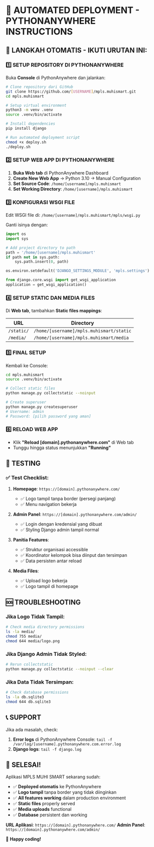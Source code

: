 # 🚀 AUTOMATED DEPLOYMENT - PYTHONANYWHERE INSTRUCTIONS

## 📝 **LANGKAH OTOMATIS - IKUTI URUTAN INI:**

### **1️⃣ SETUP REPOSITORY DI PYTHONANYWHERE**

Buka **Console** di PythonAnywhere dan jalankan:

```bash
# Clone repository dari GitHub
git clone https://github.com/[USERNAME]/mpls.muhismart.git
cd mpls.muhismart

# Setup virtual environment
python3 -m venv .venv
source .venv/bin/activate

# Install dependencies
pip install django

# Run automated deployment script
chmod +x deploy.sh
./deploy.sh
```

### **2️⃣ SETUP WEB APP DI PYTHONANYWHERE**

1. **Buka Web tab** di PythonAnywhere Dashboard
2. **Create New Web App** → Python 3.10 → Manual Configuration
3. **Set Source Code**: `/home/[username]/mpls.muhismart`
4. **Set Working Directory**: `/home/[username]/mpls.muhismart`

### **3️⃣ KONFIGURASI WSGI FILE**

Edit WSGI file di: `/home/[username]/mpls.muhismart/mpls/wsgi.py`

Ganti isinya dengan:
```python
import os
import sys

# Add project directory to path
path = '/home/[username]/mpls.muhismart'
if path not in sys.path:
    sys.path.insert(0, path)

os.environ.setdefault('DJANGO_SETTINGS_MODULE', 'mpls.settings')

from django.core.wsgi import get_wsgi_application
application = get_wsgi_application()
```

### **4️⃣ SETUP STATIC DAN MEDIA FILES**

Di **Web tab**, tambahkan **Static files mappings**:

| URL | Directory |
|-----|-----------|
| `/static/` | `/home/[username]/mpls.muhismart/static` |
| `/media/` | `/home/[username]/mpls.muhismart/media` |

### **5️⃣ FINAL SETUP**

Kembali ke Console:
```bash
cd mpls.muhismart
source .venv/bin/activate

# Collect static files
python manage.py collectstatic --noinput

# Create superuser
python manage.py createsuperuser
# Username: admin
# Password: [pilih password yang aman]
```

### **6️⃣ RELOAD WEB APP**

- Klik **"Reload [domain].pythonanywhere.com"** di Web tab
- Tunggu hingga status menunjukkan **"Running"**

## 🎯 **TESTING**

### **✅ Test Checklist:**

1. **Homepage**: `https://[domain].pythonanywhere.com/`
   - ✅ Logo tampil tanpa border (persegi panjang)
   - ✅ Menu navigation bekerja
   
2. **Admin Panel**: `https://[domain].pythonanywhere.com/admin/`
   - ✅ Login dengan kredensial yang dibuat
   - ✅ Styling Django admin tampil normal
   
3. **Panitia Features**: 
   - ✅ Struktur organisasi accessible
   - ✅ Koordinator kelompok bisa diinput dan tersimpan
   - ✅ Data persisten antar reload

4. **Media Files**:
   - ✅ Upload logo bekerja
   - ✅ Logo tampil di homepage

## 🆘 **TROUBLESHOOTING**

### **Jika Logo Tidak Tampil:**
```bash
# Check media directory permissions
ls -la media/
chmod 755 media/
chmod 644 media/logo.png
```

### **Jika Django Admin Tidak Styled:**
```bash
# Rerun collectstatic
python manage.py collectstatic --noinput --clear
```

### **Jika Data Tidak Tersimpan:**
```bash
# Check database permissions
ls -la db.sqlite3
chmod 644 db.sqlite3
```

## 📞 **SUPPORT**

Jika ada masalah, check:
1. **Error logs** di PythonAnywhere Console: `tail -f /var/log/[username].pythonanywhere.com.error.log`
2. **Django logs**: `tail -f django.log`

## 🎉 **SELESAI!**

Aplikasi MPLS MUHI SMART sekarang sudah:
- ✅ **Deployed otomatis** ke PythonAnywhere
- ✅ **Logo tampil** tanpa border yang tidak diinginkan
- ✅ **All features working** dalam production environment
- ✅ **Static files** properly served
- ✅ **Media uploads** functional
- ✅ **Database** persistent dan working

**URL Aplikasi**: `https://[domain].pythonanywhere.com/`
**Admin Panel**: `https://[domain].pythonanywhere.com/admin/`

🚀 **Happy coding!**
